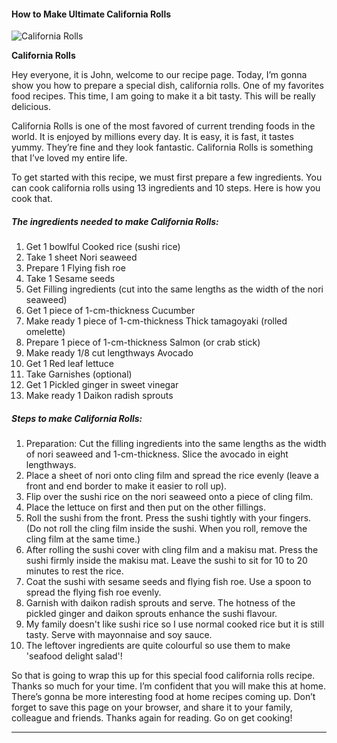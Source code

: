             

#### How to Make Ultimate California Rolls

![California Rolls](https://img-global.cpcdn.com/recipes/5101162459037696/751x532cq70/california-rolls-recipe-main-photo.jpg)

**California Rolls**

Hey everyone, it is John, welcome to our recipe page. Today, I’m gonna show you how to prepare a special dish, california rolls. One of my favorites food recipes. This time, I am going to make it a bit tasty. This will be really delicious.

California Rolls is one of the most favored of current trending foods in the world. It is enjoyed by millions every day. It is easy, it is fast, it tastes yummy. They’re fine and they look fantastic. California Rolls is something that I’ve loved my entire life.

To get started with this recipe, we must first prepare a few ingredients. You can cook california rolls using 13 ingredients and 10 steps. Here is how you cook that.

##### The ingredients needed to make California Rolls:

1.  Get 1 bowlful Cooked rice (sushi rice)
2.  Take 1 sheet Nori seaweed
3.  Prepare 1 Flying fish roe
4.  Take 1 Sesame seeds
5.  Get Filling ingredients (cut into the same lengths as the width of the nori seaweed)
6.  Get 1 piece of 1-cm-thickness Cucumber
7.  Make ready 1 piece of 1-cm-thickness Thick tamagoyaki (rolled omelette)
8.  Prepare 1 piece of 1-cm-thickness Salmon (or crab stick)
9.  Make ready 1/8 cut lengthways Avocado
10.  Get 1 Red leaf lettuce
11.  Take Garnishes (optional)
12.  Get 1 Pickled ginger in sweet vinegar
13.  Make ready 1 Daikon radish sprouts

##### Steps to make California Rolls:

1.  Preparation: Cut the filling ingredients into the same lengths as the width of nori seaweed and 1-cm-thickness. Slice the avocado in eight lengthways.
2.  Place a sheet of nori onto cling film and spread the rice evenly (leave a front and end border to make it easier to roll up).
3.  Flip over the sushi rice on the nori seaweed onto a piece of cling film.
4.  Place the lettuce on first and then put on the other fillings.
5.  Roll the sushi from the front. Press the sushi tightly with your fingers. (Do not roll the cling film inside the sushi. When you roll, remove the cling film at the same time.)
6.  After rolling the sushi cover with cling film and a makisu mat. Press the sushi firmly inside the makisu mat. Leave the sushi to sit for 10 to 20 minutes to rest the rice.
7.  Coat the sushi with sesame seeds and flying fish roe. Use a spoon to spread the flying fish roe evenly.
8.  Garnish with daikon radish sprouts and serve. The hotness of the pickled ginger and daikon sprouts enhance the sushi flavour.
9.  My family doesn't like sushi rice so I use normal cooked rice but it is still tasty. Serve with mayonnaise and soy sauce.
10.  The leftover ingredients are quite colourful so use them to make 'seafood delight salad'!

So that is going to wrap this up for this special food california rolls recipe. Thanks so much for your time. I’m confident that you will make this at home. There’s gonna be more interesting food at home recipes coming up. Don’t forget to save this page on your browser, and share it to your family, colleague and friends. Thanks again for reading. Go on get cooking!

* * *